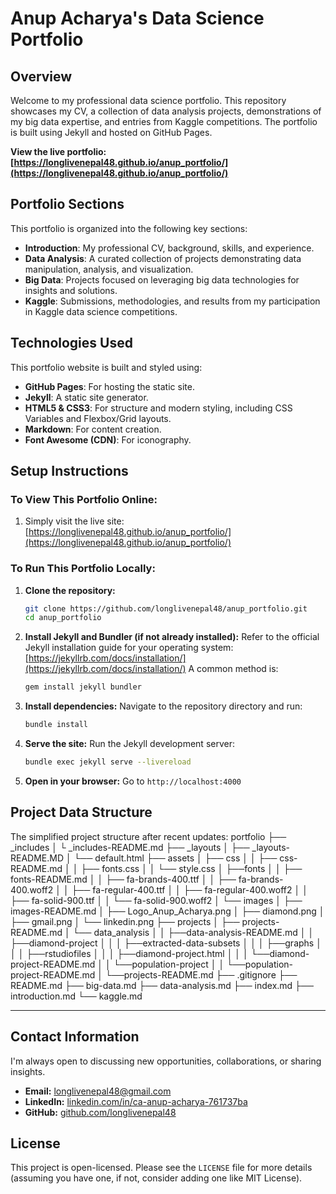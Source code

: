 # Anup Acharya's Data Science Portfolio

## Overview

Welcome to my professional data science portfolio. This repository showcases my CV, a collection of data analysis projects, demonstrations of my big data expertise, and entries from Kaggle competitions. The portfolio is built using Jekyll and hosted on GitHub Pages.

**View the live portfolio: [https://longlivenepal48.github.io/anup_portfolio/](https://longlivenepal48.github.io/anup_portfolio/)**

## Portfolio Sections

This portfolio is organized into the following key sections:

-   **Introduction**: My professional CV, background, skills, and experience.
-   **Data Analysis**: A curated collection of projects demonstrating data manipulation, analysis, and visualization.
-   **Big Data**: Projects focused on leveraging big data technologies for insights and solutions.
-   **Kaggle**: Submissions, methodologies, and results from my participation in Kaggle data science competitions.

## Technologies Used

This portfolio website is built and styled using:

-   **GitHub Pages**: For hosting the static site.
-   **Jekyll**: A static site generator.
-   **HTML5 & CSS3**: For structure and modern styling, including CSS Variables and Flexbox/Grid layouts.
-   **Markdown**: For content creation.
-   **Font Awesome (CDN)**: For iconography.

## Setup Instructions

### To View This Portfolio Online:

1.  Simply visit the live site: [https://longlivenepal48.github.io/anup_portfolio/](https://longlivenepal48.github.io/anup_portfolio/)

### To Run This Portfolio Locally:

1.  **Clone the repository:**
    ```bash
    git clone https://github.com/longlivenepal48/anup_portfolio.git
    cd anup_portfolio
    ```
2.  **Install Jekyll and Bundler (if not already installed):**
    Refer to the official Jekyll installation guide for your operating system: [https://jekyllrb.com/docs/installation/](https://jekyllrb.com/docs/installation/)
    A common method is:
    ```bash
    gem install jekyll bundler
    ```
3.  **Install dependencies:**
    Navigate to the repository directory and run:
    ```bash
    bundle install
    ```
4.  **Serve the site:**
    Run the Jekyll development server:
    ```bash
    bundle exec jekyll serve --livereload
    ```
5.  **Open in your browser:**
    Go to `http://localhost:4000`

## Project Data Structure

The simplified project structure after recent updates:
portfolio
  ├── _includes
  │      └ _includes-README.md
  ├── _layouts
  │      ├── _layouts-README.MD
  │      └── default.html
  ├── assets
  │      ├── css
  │      │   ├── css-README.md
  │      │   ├── fonts.css
  │      │   └── style.css
  │      ├──fonts
  │      │   ├── fonts-README.md
  │      │   ├── fa-brands-400.ttf
  │      │   ├── fa-brands-400.woff2
  │      │   ├── fa-regular-400.ttf
  │      │   ├── fa-regular-400.woff2
  │      │   ├── fa-solid-900.ttf
  │      │   └── fa-solid-900.woff2
  │      └── images
  │          ├── images-README.md
  │          ├── Logo_Anup_Acharya.png
  │          ├── diamond.png
  │          ├── gmail.png
  │          └── linkedin.png
  ├── projects
  │      ├── projects-README.md
  │      └── data_analysis
  │      │    ├──data-analysis-README.md
  │      │    ├──diamond-project
  │      │    │    ├──extracted-data-subsets
  │      │    │    ├──graphs
  │      │    │    ├──rstudiofiles
  │      │    │    ├──diamond-project.html
  │      │    │    └──diamond-project-README.md
  │      │    └──population-project
  │      │         └──population-project-README.md
  │      └──projects-README.md
  ├── .gitignore
  ├── README.md
  ├── big-data.md
  ├── data-analysis.md
  ├── index.md
  ├── introduction.md
  └── kaggle.md


---

## Contact Information

I'm always open to discussing new opportunities, collaborations, or sharing insights.

-   **Email:** [longlivenepal48@gmail.com](mailto:longlivenepal48@gmail.com)
-   **LinkedIn:** [linkedin.com/in/ca-anup-acharya-761737ba](https://www.linkedin.com/in/ca-anup-acharya-761737ba/)
-   **GitHub:** [github.com/longlivenepal48](https://github.com/longlivenepal48)

## License

This project is open-licensed. Please see the `LICENSE` file for more details (assuming you have one, if not, consider adding one like MIT License).